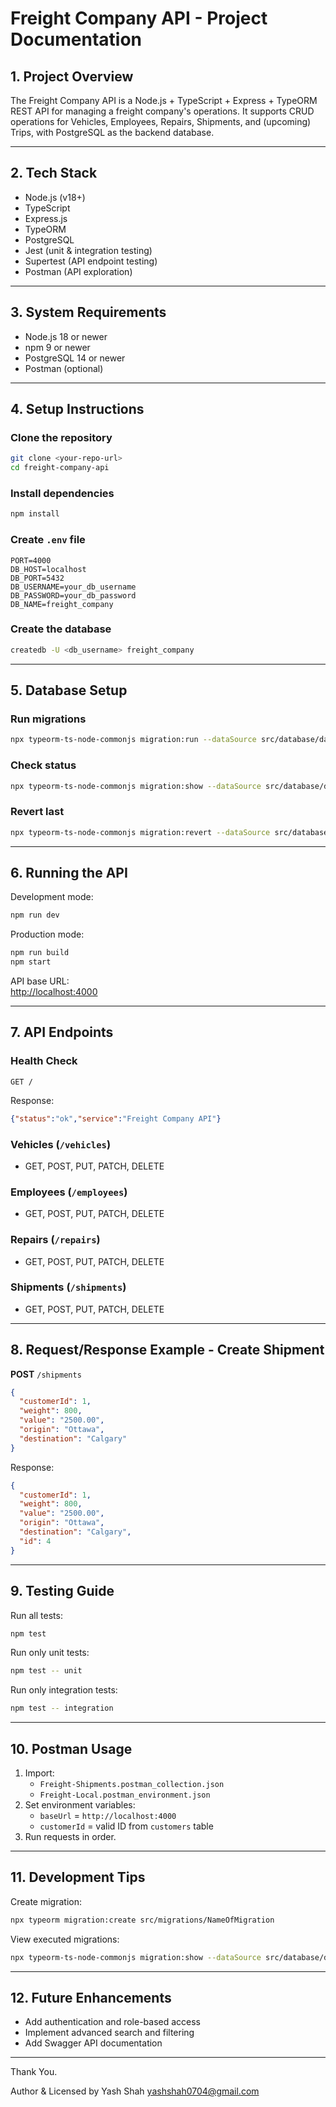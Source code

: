 # Freight Company API - Project Documentation

## 1. Project Overview
The Freight Company API is a Node.js + TypeScript + Express + TypeORM REST API for managing a freight company's operations. 
It supports CRUD operations for Vehicles, Employees, Repairs, Shipments, and (upcoming) Trips, with PostgreSQL as the backend database.

---

## 2. Tech Stack
- Node.js (v18+)
- TypeScript
- Express.js
- TypeORM
- PostgreSQL
- Jest (unit & integration testing)
- Supertest (API endpoint testing)
- Postman (API exploration)

---

## 3. System Requirements
- Node.js 18 or newer
- npm 9 or newer
- PostgreSQL 14 or newer
- Postman (optional)

---

## 4. Setup Instructions

### Clone the repository
```bash
git clone <your-repo-url>
cd freight-company-api
```

### Install dependencies
```bash
npm install
```

### Create `.env` file
```env
PORT=4000
DB_HOST=localhost
DB_PORT=5432
DB_USERNAME=your_db_username
DB_PASSWORD=your_db_password
DB_NAME=freight_company
```

### Create the database
```bash
createdb -U <db_username> freight_company
```

---

## 5. Database Setup

### Run migrations
```bash
npx typeorm-ts-node-commonjs migration:run --dataSource src/database/data-source.ts
```

### Check status
```bash
npx typeorm-ts-node-commonjs migration:show --dataSource src/database/data-source.ts
```

### Revert last
```bash
npx typeorm-ts-node-commonjs migration:revert --dataSource src/database/data-source.ts
```

---

## 6. Running the API

Development mode:
```bash
npm run dev
```

Production mode:
```bash
npm run build
npm start
```

API base URL:  
[http://localhost:4000](http://localhost:4000)

---

## 7. API Endpoints

### Health Check
```
GET /
```
Response:
```json
{"status":"ok","service":"Freight Company API"}
```

### Vehicles (`/vehicles`)
- GET, POST, PUT, PATCH, DELETE

### Employees (`/employees`)
- GET, POST, PUT, PATCH, DELETE

### Repairs (`/repairs`)
- GET, POST, PUT, PATCH, DELETE

### Shipments (`/shipments`)
- GET, POST, PUT, PATCH, DELETE

---

## 8. Request/Response Example - Create Shipment

**POST** `/shipments`
```json
{
  "customerId": 1,
  "weight": 800,
  "value": "2500.00",
  "origin": "Ottawa",
  "destination": "Calgary"
}
```

Response:
```json
{
  "customerId": 1,
  "weight": 800,
  "value": "2500.00",
  "origin": "Ottawa",
  "destination": "Calgary",
  "id": 4
}
```

---

## 9. Testing Guide

Run all tests:
```bash
npm test
```

Run only unit tests:
```bash
npm test -- unit
```

Run only integration tests:
```bash
npm test -- integration
```

---

## 10. Postman Usage

1. Import:
   - `Freight-Shipments.postman_collection.json`
   - `Freight-Local.postman_environment.json`
2. Set environment variables:
   - `baseUrl` = `http://localhost:4000`
   - `customerId` = valid ID from `customers` table
3. Run requests in order.

---

## 11. Development Tips

Create migration:
```bash
npx typeorm migration:create src/migrations/NameOfMigration
```

View executed migrations:
```bash
npx typeorm-ts-node-commonjs migration:show --dataSource src/database/data-source.ts
```

---

## 12. Future Enhancements
- Add authentication and role-based access
- Implement advanced search and filtering
- Add Swagger API documentation

---

Thank You. 

Author & Licensed by
Yash Shah
yashshah0704@gmail.com
